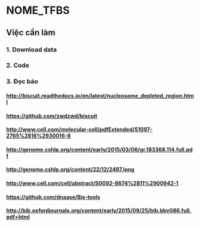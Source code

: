 # NOME_TFBS
## Việc cần làm
### 1. Download data
### 2. Code
### 3. Đọc báo
#### http://biscuit.readthedocs.io/en/latest/nucleosome_depleted_region.html
#### https://github.com/zwdzwd/biscuit
#### http://www.cell.com/molecular-cell/pdfExtended/S1097-2765%2816%2930016-8
#### http://genome.cshlp.org/content/early/2015/03/06/gr.183368.114.full.pdf
#### http://genome.cshlp.org/content/22/12/2497.long
#### http://www.cell.com/cell/abstract/S0092-8674%2811%2900942-1
#### https://github.com/dnaase/Bis-tools
#### http://bib.oxfordjournals.org/content/early/2015/09/25/bib.bbv086.full.pdf+html

